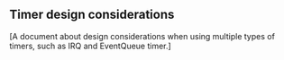 ## Timer design considerations

[A document about design considerations when using multiple types of timers, such as IRQ and EventQueue timer.]
